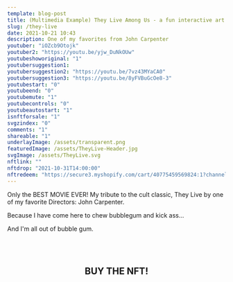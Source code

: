 ```yaml
---
template: blog-post
title: (Multimedia Example) They Live Among Us - a fun interactive art piece that makes you feel like you are part of the movie
slug: /they-live
date: 2021-10-21 10:43
description: One of my favorites from John Carpenter
youtuber: "iOZcb9Otojk"
youtuber2: "https://youtu.be/yjw_DuNkOUw"
youtubeshoworiginal: "1"
youtubersuggestion1: 
youtubersuggestion2: "https://youtu.be/7vz43MYaCA0"
youtubersuggestion3: "https://youtu.be/8yFVBuGcOe8-3"
youtubestart: "0"
youtubeend: "0"
youtubemute: "1"
youtubecontrols: "0"
youtubeautostart: "1"
isnftforsale: "1"
svgzindex: "0"
comments: "1"
shareable: "1"
underlayImage: /assets/transparent.png
featuredImage: /assets/TheyLive-Header.jpg
svgImage: /assets/TheyLive.svg
nftlink: ""
nftdrop: "2021-10-31T14:00:00"
nftredeem: "https://secure3.myshopify.com/cart/40775459569824:1?channel=buy_button"
---
```

Only the BEST MOVIE EVER! My tribute to the cult classic, They Live by one of my favorite Directors: John Carpenter. 

Because I have come here to chew bubblegum and kick ass...

And I'm all out of bubble gum.

<br />
<br />


<h2 class="neonText" style="text-align: center;">BUY THE NFT!</h2>
<nft-card style="border:none;border-radius:12px" contractAddress="0x495f947276749ce646f68ac8c248420045cb7b5e" tokenId="14583650834310525071617320783641503123203461641321595508191183187330132344833"> </nft-card>

<!-- XjuLZwlDxh8 -->